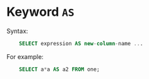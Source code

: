 # Keyword `AS`


Syntax:
```sql
    SELECT expression AS new-column-name ...
```

For example:
```sql
    SELECT a*a AS a2 FROM one;
```